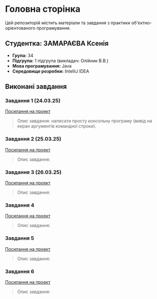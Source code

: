 # Головна сторінка

Цей репозиторій містить матеріали та завдання з практики об'єктно-орієнтованого програмування.

## Студентка: ЗАМАРАЄВА Ксенія 
- **Група:** 34
- **Підгрупа:** 1 підгрупа (викладач: Олійник В.В.)
- **Мова програмування:** Java
- **Середовище розробки:** IntelliJ IDEA

## Виконані завдання

### Завдання 1 (24.03.25)
[Посилання на проект](OOP-Practice/src/exercise1/README.md)
> Опис завдання: написати просту консольну програму (вивід на екран аргументів командної строки).

### Завдання 2 (25.03.25)
[Посилання на проект](URL)
> Опис завдання:

### Завдання 3 (26.03.25)
[Посилання на проект](URL)
> Опис завдання: 

### Завдання 4
[Посилання на проект](URL)
> Опис завдання: 

### Завдання 5
[Посилання на проект](URL)
> Опис завдання: 

### Завдання 6
[Посилання на проект](URL)
> Опис завдання: 
